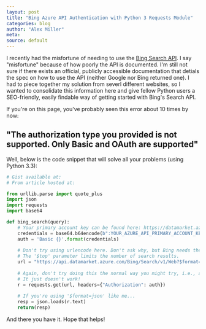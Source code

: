 ```yaml
---
layout: post
title: "Bing Azure API Authentication with Python 3 Requests Module"
categories: blog
author: "Alex Miller"
meta:
source: default
---
```


I recently had the misfortune of needing to use the [Bing Search API](https://datamarket.azure.com/dataset/bing/search). I say "misfortune" because of how poorly the API is documented. I'm still not sure if there exists an official, publicly accessible documentation that detials the spec on how to use the API (neither Google nor Bing returned one). I had to piece together my solution from severl different websites, so I wanted to consolidate this information here and give fellow Python users a SEO-friendly, easily findable way of getting started with Bing's Search API.

If you're on this page, you've probably seen this error about 10 times by now:

## "The authorization type you provided is not supported.  Only Basic and OAuth are supported"

Well, below is the code snippet that will solve all your problems (using Python 3.3):

```python
# Gist available at:
# From article hosted at: 

from urllib.parse import quote_plus
import json
import requests
import base64

def bing_search(query):
    # Your primary account key can be found here: https://datamarket.azure.com/account
    credentials = base64.b64encode(b":YOUR_AZURE_API_PRIMARY_ACCOUNT_KEY").decode()
    auth = 'Basic {}'.format(credentials)
    
    # Don't try using urlencode here. Don't ask why, but Bing needs the "$" in front of its parameters.
    # The '$top' parameter limits the number of search results.
    url = "https://api.datamarket.azure.com/Bing/Search/v1/Web?$format=json&$top=10&Query=%27{}%27".format(quote_plus(query))
    
    # Again, don't try doing this the normal way you might try, i.e., auth=(key,key).
    # It just doesn't work!
    r = requests.get(url, headers={"Authorization": auth})
    
    # If you're using '$format=json' like me...
    resp = json.loads(r.text)
    return(resp)
```

And there you have it. Hope that helps!
